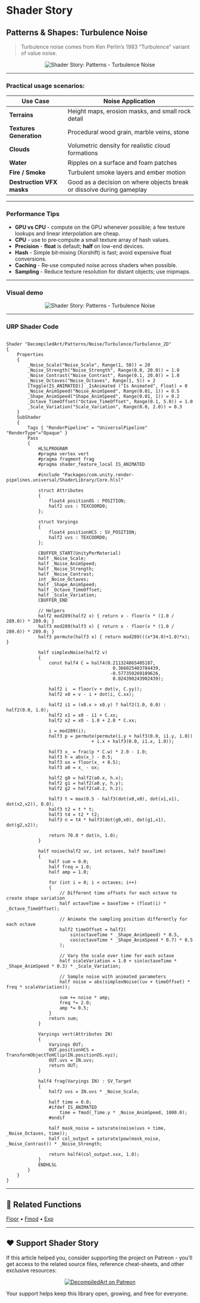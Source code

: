 # Shader Story

## Patterns & Shapes: Turbulence Noise

> Turbulence noise comes from Ken Perlin’s 1983 “Turbulence” variant of value noise.


<p align="center">
<img src="https://github.com/DeGGeD/ShaderStory/blob/main/Resources/Images/Chapters/Patterns/Noises/DA_Patterns_Noises_Turbulence_Demo_01.png" alt="Shader Story: Patterns - Turbulence Noise" title="Shader Story: Patterns - Turbulence Noise">
</p>

---
### Practical usage scenarios:  

| Use Case | Noise Application |
|-----|------------------|
| **Terrains** | Height maps, erosion masks, and small rock detail | 
| **Textures Generation** | Procedural wood grain, marble veins, stone |
| **Clouds** | Volumetric density for realistic cloud formations |
| **Water** | Ripples on a surface and foam patches |
| **Fire / Smoke** | Turbulent smoke layers and ember motion |
| **Destruction VFX masks** | Good as a decision on where objects break or dissolve during gameplay |

---

### Performance Tips
- **GPU vs CPU** - compute on the GPU whenever possible; a few texture lookups and linear interpolation are cheap.  
- **CPU** - use to pre‑compute a small texture array of hash values.
- **Precision** - **float** is default; **half** on low-end devices.  
- **Hash**  - Simple bit‑mixing (Xorshift) is fast; avoid expensive float conversions.  
- **Caching** - Re‑use computed noise across shaders when possible.  
- **Sampling** - Reduce texture resolution for distant objects; use mipmaps.  

---

### Visual demo

<p align="center">
<img src="https://github.com/DeGGeD/ShaderStory/blob/main/Resources/Images/Chapters/Patterns/Noises/DA_Patterns_Noises_Turbulence_Demo_01.gif" alt="Shader Story: Patterns - Turbulence Noise" title="Shader Story: Patterns - Turbulence Noise">
</p>

---
### URP Shader Code

```hlsl

Shader "DecompiledArt/Patterns/Noise/Turbulence/Turbulence_2D"
{
    Properties
    {
        _Noise_Scale("Noise_Scale", Range(1, 50)) = 20
        _Noise_Strength("Noise_Strength", Range(0.0, 20.0)) = 1.0
        _Noise_Contrast("Noise_Contrast", Range(0.1, 20.0)) = 1.0
        _Noise_Octaves("Noise_Octaves", Range(1, 5)) = 2
        [Toggle(IS_ANIMATED)] _IsAnimated ("Is Animated", Float) = 0
        _Noise_AnimSpeed("Noise_AnimSpeed", Range(0.01, 1)) = 0.5
        _Shape_AnimSpeed("Shape_AnimSpeed", Range(0.01, 1)) = 0.2
        _Octave_TimeOffset("Octave_TimeOffset", Range(0.1, 5.0)) = 1.0
        _Scale_Variation("Scale_Variation", Range(0.0, 2.0)) = 0.3
    }
    SubShader
    {
        Tags { "RenderPipeline" = "UniversalPipeline" "RenderType"="Opaque" }
        Pass
        {
            HLSLPROGRAM
            #pragma vertex vert
            #pragma fragment frag
            #pragma shader_feature_local IS_ANIMATED
            
            #include "Packages/com.unity.render-pipelines.universal/ShaderLibrary/Core.hlsl"

            struct Attributes
            {
                float4 positionOS : POSITION;
                half2 uvs : TEXCOORD0;
            };

            struct Varyings
            {
                float4 positionHCS : SV_POSITION;
                half2 uvs : TEXCOORD0;
            };

            CBUFFER_START(UnityPerMaterial)
            half _Noise_Scale;
            half _Noise_AnimSpeed;
            half _Noise_Strength;
            half _Noise_Contrast;
            int _Noise_Octaves;
            half _Shape_AnimSpeed;
            half _Octave_TimeOffset;
            half _Scale_Variation;
            CBUFFER_END

            // Helpers
            half2 mod289(half2 x) { return x - floor(x * (1.0 / 289.0)) * 289.0; }
            half3 mod289(half3 x) { return x - floor(x * (1.0 / 289.0)) * 289.0; }
            half3 permute(half3 x) { return mod289(((x*34.0)+1.0)*x); }

            half simplexNoise(half2 v)
            {
                const half4 C = half4(0.211324865405187,  
                                        0.366025403784439,  
                                       -0.577350269189626,  
                                        0.024390243902439);

                half2 i  = floor(v + dot(v, C.yy));
                half2 x0 = v - i + dot(i, C.xx);

                half2 i1 = (x0.x > x0.y) ? half2(1.0, 0.0) : half2(0.0, 1.0);
                half2 x1 = x0 - i1 + C.xx;
                half2 x2 = x0 - 1.0 + 2.0 * C.xx;

                i = mod289(i);
                half3 p = permute(permute(i.y + half3(0.0, i1.y, 1.0))
                                + i.x + half3(0.0, i1.x, 1.0));

                half3 x_ = frac(p * C.w) * 2.0 - 1.0;
                half3 h = abs(x_) - 0.5;
                half3 ox = floor(x_ + 0.5);
                half3 a0 = x_ - ox;

                half2 g0 = half2(a0.x, h.x);
                half2 g1 = half2(a0.y, h.y);
                half2 g2 = half2(a0.z, h.z);

                half3 t = max(0.5 - half3(dot(x0,x0), dot(x1,x1), dot(x2,x2)), 0.0);
                half3 t2 = t * t;
                half3 t4 = t2 * t2;
                half3 n = t4 * half3(dot(g0,x0), dot(g1,x1), dot(g2,x2));

                return 70.0 * dot(n, 1.0);
            }

            half noise(half2 uv, int octaves, half baseTime)
            {
                half sum = 0.0;
                half freq = 1.0;
                half amp = 1.0;
                
                for (int i = 0; i < octaves; i++)
                {
                    // Different time offsets for each octave to create shape variation
                    half octaveTime = baseTime + (float(i) * _Octave_TimeOffset);
                    
                    // Animate the sampling position differently for each octave
                    half2 timeOffset = half2(
                        sin(octaveTime * _Shape_AnimSpeed) * 0.5,
                        cos(octaveTime * _Shape_AnimSpeed * 0.7) * 0.5
                    );
                    
                    // Vary the scale over time for each octave
                    half scaleVariation = 1.0 + sin(octaveTime * _Shape_AnimSpeed * 0.3) * _Scale_Variation;
                    
                    // Sample noise with animated parameters
                    half noise = abs(simplexNoise((uv + timeOffset) * freq * scaleVariation));
                    
                    sum += noise * amp;
                    freq *= 2.0;
                    amp *= 0.5;
                }
                return sum;
            }

            Varyings vert(Attributes IN)
            {
                Varyings OUT;
                OUT.positionHCS = TransformObjectToHClip(IN.positionOS.xyz);
                OUT.uvs = IN.uvs;
                return OUT;
            }

            half4 frag(Varyings IN) : SV_Target
            {
                half2 uvs = IN.uvs * _Noise_Scale;

                half time = 0.0;
                #ifdef IS_ANIMATED
                    time = fmod(_Time.y * _Noise_AnimSpeed, 1000.0);
                #endif

                half mask_noise = saturate(noise(uvs + time, _Noise_Octaves, time));
                half col_output = saturate(pow(mask_noise, _Noise_Contrast)) * _Noise_Strength;

                return half4(col_output.xxx, 1.0);
            }
            ENDHLSL
        }
    }
}
```

---

## 🔗 Related Functions

[Floor](https://github.com/DeGGeD/ShaderStory/blob/main/Chapters/CommonFunctions/Floor.md) • [Fmod](https://github.com/DeGGeD/ShaderStory/blob/main/Chapters/CommonFunctions/Fmod.md) • [Exp](https://github.com/DeGGeD/ShaderStory/blob/main/Chapters/CommonFunctions/Exp.md)

---

## ❤️ Support Shader Story

If this article helped you, consider supporting the project on Patreon - you'll get access to the related source files, reference cheat-sheets, and other exclusive resources:

<p align="center">
  <a href="https://www.patreon.com/decompiled_art" target="_blank">
    <img src="https://github.com/DeGGeD/ShaderStory/blob/main/Resources/Images/Github/ShaderStory_Github_Patreon.jpg" alt="DecompiledArt on Patreon">
  </a>
</p>

Your support helps keep this library open, growing, and free for everyone.
